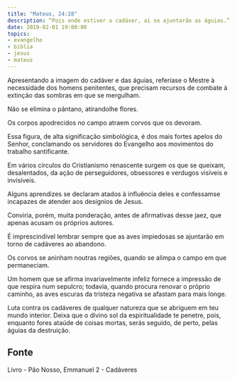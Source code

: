 ```yaml
---
title: "Mateus, 24:28"
description: “Pois onde estiver o cadáver, ai se ajuntarão as águias.” 
date: 2019-02-01 19:00:00
topics: 
- evangelho
- biblia
- jesus
- mateus
---
```


Apresentando a imagem do cadáver e das águias, referia­se o Mestre à
necessidade dos homens penitentes, que precisam recursos de combate à extinção
das sombras em que se mergulham.

Não se elimina o pântano, atirando­lhe flores.

Os corpos apodrecidos no campo atraem corvos que os devoram.

Essa figura, de alta significação simbológica, é dos mais fortes apelos do
Senhor, conclamando os servidores do Evangelho aos movimentos do trabalho
santificante.

Em vários círculos do Cristianismo renascente surgem os que se queixam,
desalentados, da ação de perseguidores, obsessores e verdugos visíveis e invisíveis.

Alguns aprendizes se declaram atados à influência deles e confessam­se incapazes
de atender aos desígnios de Jesus.

Conviria, porém, muita ponderação, antes de afirmativas desse jaez, que
apenas acusam os próprios autores.

É imprescindível lembrar sempre que as aves impiedosas se ajuntarão em
torno de cadáveres ao abandono.

Os corvos se aninham noutras regiões, quando se alimpa o campo em que
permaneciam.

Um homem que se afirma invariavelmente infeliz fornece a impressão de
que respira num sepulcro; todavia, quando procura renovar o próprio caminho, as
aves escuras da tristeza negativa se afastam para mais longe.

Luta contra os cadáveres de qualquer natureza que se abriguem em teu
mundo interior. Deixa que o divino sol da espiritualidade te penetre, pois, enquanto
fores ataúde de coisas mortas, serás seguido, de perto, pelas águias da destruição.



## Fonte
Livro - Pão Nosso, Emmanuel
2 - Cadáveres
